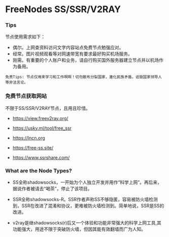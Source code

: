 # FreeNodes SS/SSR/V2RAY


### Tips
节点使用需求如下：
- 偶尔。上网查资料访问文字内容站点免费节点勉强应对。
- 经常。图片视频观看等对网速带宽有要求最好购买机场服务。
- 刚需。有重要的个人账户和业务，请自行购买国外服务器建立节点并以机场作为备用。

`免责Tips: 节点仅用来学习和工作啊啊！切勿散布分裂国家，激化民族矛盾，诋毁国家领导人等非法言论。`


### 免费节点获取网站
不限于SS/SSR/V2RAY节点，且用且珍惜。

- https://view.freev2ray.org/

- https://usky.ml/tool/free_ssr

- https://lncn.org

- https://free-ss.site/

- https://www.ssrshare.com/



### What are the Node Types?

- SS全称shadowsocks，一开始为个人独立开发并用作“科学上网”。再后来，据说作者被请去“喝茶”，停止了该项目。

- SSR全称shadowsocks-R。SSR作者声称SS不够隐匿，容易被防火墙检测到，SSR在改进了混淆和协议，更难被防火墙检测到。简单地说，SSR是SS的改进。

- v2ray是继shadowsocks(r)后又一个体验和功能非常强大的科学上网工具,其功能强大，用途不限于突破防火墙，但因其能有效翻墙而广为人知。
